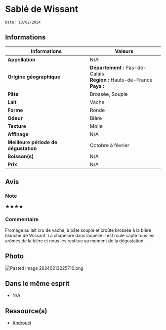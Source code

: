 # Sablé de Wissant
```
Date: 13/02/2024
```
## Informations

| Informations | Valeurs |
| ---- | ---- |
| **Appellation** | N/A |
| **Origine géographique** | **Département :** Pas-de-Calais<br>**Région :** Hauts-de-France<br>**Pays :**   |
| **Pâte** | Brossée, Souple |
| **Lait** | Vache |
| **Forme** | Ronde |
| **Odeur** | Bière |
| **Texture** | Molle |
| **Affinage** | N/A |
| **Meilleure période de dégustation** | Octobre à février |
| **Boisson(s)** | N/A |
| **Prix** | N/A |

## Avis
### Note
★★★★
### Commentaire
Fromage au lait cru de vache, à pâte souple et croûte brossée à la bière blanche de Wissant. La chapelure dans laquelle il est roulé capte tous les arômes de la bière et nous les restitue au moment de la dégustation.

## Photo
![Pasted image 20240213225710.png](./M%C3%A9dias/Pasted%20image%2020240213225710.png)

## Dans le même esprit
* N/A

## Ressource(s)
* [Androuet](http://www.androuet.com/Sablé-de-Wissant-1002.html)